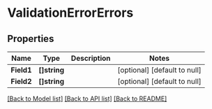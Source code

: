 # ValidationErrorErrors

## Properties
Name | Type | Description | Notes
------------ | ------------- | ------------- | -------------
**Field1** | **[]string** |  | [optional] [default to null]
**Field2** | **[]string** |  | [optional] [default to null]

[[Back to Model list]](../README.md#documentation-for-models) [[Back to API list]](../README.md#documentation-for-api-endpoints) [[Back to README]](../README.md)

